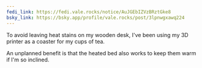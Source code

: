 ```yaml
---
fedi_link: https://fedi.vale.rocks/notice/AuJGEbIZVzBRztGke8
bsky_link: https://bsky.app/profile/vale.rocks/post/3lpnwgxawq224
---
```


To avoid leaving heat stains on my wooden desk, I've been using my 3D printer as a coaster for my cups of tea.

An unplanned benefit is that the heated bed also works to keep them warm if I'm so inclined.
